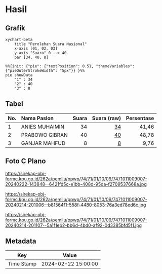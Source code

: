# Hasil

## Grafik

```mermaid
xychart-beta
    title "Perolehan Suara Nasional"
    x-axis [01, 02, 03]
    y-axis "Suara" 0 --> 40
    bar [34, 40, 8]
```

```mermaid
%%{init: {"pie": {"textPosition": 0.5}, "themeVariables": {"pieOuterStrokeWidth": "5px"}} }%%
pie showData
    "1" : 34
    "2" : 40
    "3" : 8
```

## Tabel

| No. | Nama Paslon    | Suara | Suara (raw) | Persentase |
|:--- |:-------------- | -----:| -----------:| ----------:|
| 1   | ANIES MUHAIMIN | 34    | [34][p-1]   | 41,46      |
| 2   | PRABOWO GIBRAN | 40    | [40][p-2]   | 48,78      |
| 3   | GANJAR MAHFUD  | 8     | [8][p-3]    | 9,76       |


[p-1]: https://github.com/gigit-pemilu/pemilu-2024/blob/main/pilpres/hitung-suara/sub/74-sulawesi-tenggara/sub/71-kota-kendari/sub/01-mandonga/sub/1009-alolama/sub/007-tps/sub/paslon-1.txt
[p-2]: https://github.com/gigit-pemilu/pemilu-2024/blob/main/pilpres/hitung-suara/sub/74-sulawesi-tenggara/sub/71-kota-kendari/sub/01-mandonga/sub/1009-alolama/sub/007-tps/sub/paslon-2.txt
[p-3]: https://github.com/gigit-pemilu/pemilu-2024/blob/main/pilpres/hitung-suara/sub/74-sulawesi-tenggara/sub/71-kota-kendari/sub/01-mandonga/sub/1009-alolama/sub/007-tps/sub/paslon-3.txt

## Foto C Plano

https://sirekap-obj-formc.kpu.go.id/262a/pemilu/ppwp/74/71/01/10/09/7471011009007-20240222-143848--6421fd5c-e1bb-408d-95da-f2709537668a.jpg

https://sirekap-obj-formc.kpu.go.id/262a/pemilu/ppwp/74/71/01/10/09/7471011009007-20240214-201006--b81564f1-558f-4480-8053-76a3ed78ed6c.jpg

https://sirekap-obj-formc.kpu.go.id/262a/pemilu/ppwp/74/71/01/10/09/7471011009007-20240214-201107--5a1f1eb2-bb6d-4bd0-af92-0d3385bfd5f1.jpg


## Metadata

| Key        | Value               |
| ---------- | ------------------- |
| Time Stamp | 2024-02-22 15:00:00 |



